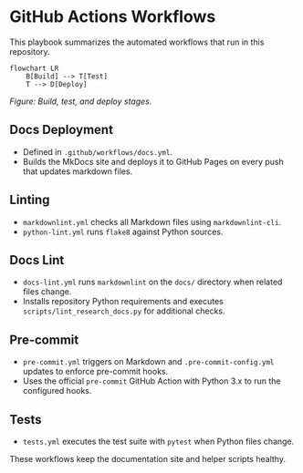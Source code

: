 # GitHub Actions Workflows

This playbook summarizes the automated workflows that run in this repository.

```mermaid
flowchart LR
    B[Build] --> T[Test]
    T --> D[Deploy]
```

*Figure: Build, test, and deploy stages.*

## Docs Deployment

- Defined in `.github/workflows/docs.yml`.
- Builds the MkDocs site and deploys it to GitHub Pages on every push that updates markdown files.

## Linting

- `markdownlint.yml` checks all Markdown files using `markdownlint-cli`.
- `python-lint.yml` runs `flake8` against Python sources.

## Docs Lint

- `docs-lint.yml` runs `markdownlint` on the `docs/` directory when related files change.
- Installs repository Python requirements and executes `scripts/lint_research_docs.py` for additional checks.

## Pre-commit

- `pre-commit.yml` triggers on Markdown and `.pre-commit-config.yml` updates to enforce pre-commit hooks.
- Uses the official `pre-commit` GitHub Action with Python 3.x to run the configured hooks.

## Tests

- `tests.yml` executes the test suite with `pytest` when Python files change.

These workflows keep the documentation site and helper scripts healthy.

